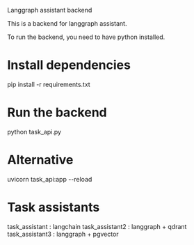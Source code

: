 Langgraph assistant backend

This is a backend for langgraph assistant.

To run the backend, you need to have python installed.

# Install dependencies
pip install -r requirements.txt

# Run the backend
python task_api.py 
# Alternative
uvicorn task_api:app --reload

# Task assistants
task_assistant : langchain
task_assistant2 : langgraph + qdrant
task_assistant3 : langgraph + pgvector